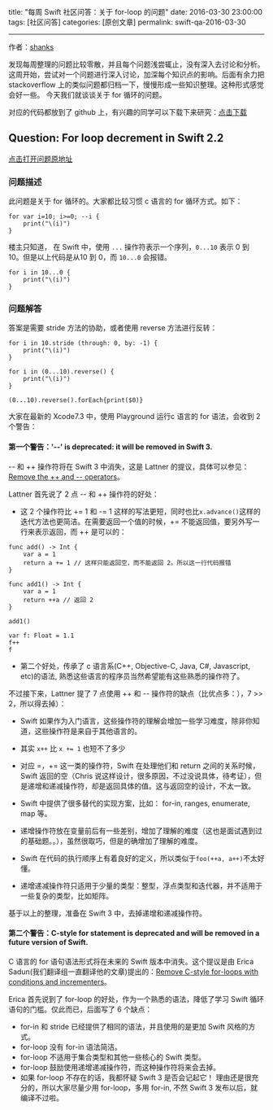 title: "每周 Swift 社区问答：关于 for-loop 的问题"
date: 2016-03-30 23:00:00
tags: [社区问答]
categories: [原创文章]
permalink: swift-qa-2016-03-30

---

作者：[shanks](http://codebuild.me)

发现每周整理的问题比较零散，并且每个问题浅尝辄止，没有深入去讨论和分析。这周开始，尝试对一个问题进行深入讨论，加深每个知识点的影响。后面有余力把 stackoverflow 上的类似问题都归档一下，慢慢形成一些知识整理。这种形式感觉会好一些。
今天我们就谈谈关于 for 循环的问题。

<!--more-->


对应的代码都放到了 github 上，有兴趣的同学可以下载下来研究：[点击下载](https://github.com/SwiftGGTeam/SwiftCommunityWeeklyQA/tree/master/20160330)

<!--more-->


## Question: For loop decrement in Swift 2.2
[点击打开问题原地址](https://forums.developer.apple.com/thread/43416)
### 问题描述

此问题是关于 for 循环的。大家都比较习惯 c 语言的 for 循环方式。如下：

```
for var i=10; i>=0; --i {
    print("\(i)")
}
```

楼主只知道， 在 Swift 中，使用 `...` 操作符表示一个序列，`0...10` 表示 0 到 10。但是以上代码是从10 到 0，而 `10...0` 会报错。

```
for i in 10...0 {
    print("\(i)")
}
```
### 问题解答

答案是需要 stride 方法的协助，或者使用 reverse 方法进行反转：

```
for i in 10.stride (through: 0, by: -1) {
    print("\(i)")
}

for i in (0...10).reverse() {
    print("\(i)")
}

(0...10).reverse().forEach{print($0)}
```

大家在最新的 Xcode7.3 中，使用 Playground 运行c 语言的 for 语法，会收到 2 个警告：

#### 第一个警告：'--' is deprecated: it will be removed in Swift 3.
 
 -- 和 ++ 操作符将在 Swift 3 中消失，这是 Lattner 的提议，具体可以参见：[Remove the ++ and -- operators](https://github.com/apple/swift-evolution/blob/master/proposals/0004-remove-pre-post-inc-decrement.md)。
 
Lattner 首先说了 2 点 -- 和 ++ 操作符的好处：

* 这 2 个操作符比 += 1 和 -= 1 这样的写法更短，同时也比`x.advance()`这样的迭代方法也更简洁。在需要返回一个值的时候，+= 不能返回值，要另外写一行来表示返回，而 ++ 是可以的：

```
func add() -> Int {
	var a = 1
	return a += 1 // 这样只能返回空，而不能返回 2。所以这一行代码报错
}

func add1() -> Int {
    var a = 1
    return ++a // 返回 2
}

add1()

var f: Float = 1.1
f++
f
```
 
* 第二个好处，传承了 c 语言系(C++, Objective-C, Java, C#, Javascript, etc)的语法, 熟悉这些语言的程序员当然希望能有这些熟悉的操作符了。
 
 
不过接下来，Lattner 提了 7 点使用 ++ 和 -- 操作符的缺点（比优点多：），7 >> 2，所以得去掉）：


* Swift 如果作为入门语言，这些操作符的理解会增加一些学习难度，除非你知道，这些操作符是来自于其他语言的。

* 其实 `x++` 比 `x += 1` 也短不了多少

* 对应 =，+= 这一类的操作符，Swift 在处理他们和 return 之间的关系时候， Swift 返回的空（Chris 说这样设计，很多原因，不过没说具体，待考证），但是递增和递减操作符，却是返回具体的值。这与返回空的设计，不太一致。

* Swift 中提供了很多替代的实现方案，比如： for-in, ranges, enumerate, map 等。

* 递增操作符放在变量前后有一些差别，增加了理解的难度（这也是面试遇到过的基础题。。），虽然很取巧，但是的确增加了理解的难度。

* Swift 在代码的执行顺序上有着良好的定义，所以类似于`foo(++a, a++)`不太好懂。

* 递增递减操作符只适用于少量的类型：整型，浮点类型和迭代器，并不适用于一些复杂的类型，比如矩阵。

基于以上的整理，准备在 Swift 3 中，去掉递增和递减操作符。
 
 
 
#### 第二个警告：C-style for statement is deprecated and will be removed in a future version of Swift.
    
C 语言的 for 语句语法形式将在未来的 Swift 版本中消失。这个提议是由 Erica Sadun(我们翻译组一直翻译他的文章)提出的：[Remove C-style for-loops with conditions and incrementers](https://github.com/apple/swift-evolution/blob/master/proposals/0007-remove-c-style-for-loops.md)。

Erica 首先说到了 for-loop 的好处，作为一个熟悉的语法，降低了学习 Swift 循环语句的门槛。仅此而已，后面写了 6 个缺点：

* for-in 和 stride 已经提供了相同的语法，并且使用的是更加 Swift 风格的方式。
* for-loop 没有 for-in 语法简洁。
* for-loop 不适用于集合类型和其他一些核心的 Swift 类型。
* for-loop 鼓励使用递增递减操作符，而这种操作符将来会去掉。
* 如果 for-loop 不存在的话，我都怀疑 Swift 3 是否会记起它！
    理由还是很充分的，所以大家尽量少用 for-loop，多用 for-in, 不然 Swift 3 发布以后，就编译不过啦。







